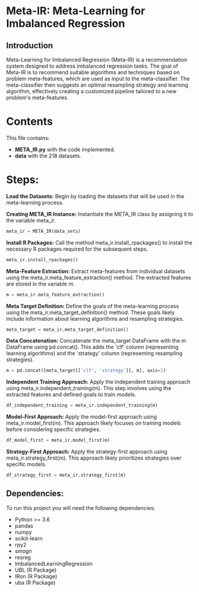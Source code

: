 # Meta-IR: Meta-Learning for Imbalanced Regression

## Introduction

Meta-Learning for Imbalanced Regression (Meta-IR) is a recommendation system designed to address imbalanced regression tasks. The goal of Meta-IR is to recommend suitable algorithms and techniques based on problem meta-features, which are used as input to the meta-classifier. The meta-classifier then suggests an optimal resampling strategy and learning algorithm, effectively creating a customized pipeline tailored to a new problem's meta-features.

# Contents
This file contains:
- **META_IR.py** with the code implemented.
- **data** with the 218 datasets.

# Steps:
**Load the Datasets:**
Begin by loading the datasets that will be used in the meta-learning process.

**Creating META_IR Instance:**
Instantiate the META_IR class by assigning it to the variable meta_ir.

```python
meta_ir = META_IR(data_sets)
```

**Install R Packages:**
Call the method meta_ir.install_rpackages() to install the necessary R packages required for the subsequent steps.

```python
meta_ir.install_rpackages()
```

**Meta-Feature Extraction:**
Extract meta-features from individual datasets using the meta_ir.meta_feature_extraction() method. The extracted features are stored in the variable m.

```python
m = meta_ir.meta_feature_extraction()
```

**Meta Target Definition:**
Define the goals of the meta-learning process using the meta_ir.meta_target_definition() method. These goals likely include information about learning algorithms and resampling strategies.

```python
meta_target = meta_ir.meta_target_definition()
```

**Data Concatenation:**
Concatenate the meta_target DataFrame with the m DataFrame using pd.concat(). This adds the 'clf' column (representing learning algorithms) and the 'strategy' column (representing resampling strategies).

```python
m = pd.concat([meta_target[['clf', 'strategy']], m], axis=1)
```

**Independent Training Approach:**
Apply the independent training approach using meta_ir.independent_training(m). This step involves using the extracted features and defined goals to train models.

```python
df_independent_training = meta_ir.independent_training(m)
```

**Model-First Approach:**
Apply the model-first approach using meta_ir.model_first(m). This approach likely focuses on training models before considering specific strategies.

```python
df_model_first = meta_ir.model_first(m)
```

**Strategy-First Approach:**
Apply the strategy-first approach using meta_ir.strategy_first(m). This approach likely prioritizes strategies over specific models.

```python
df_strategy_first = meta_ir.strategy_first(m)
```

## Dependencies:

To run this project you will need the following dependencies:

* Python >= 3.6
* pandas
* numpy
* scikit-learn
* rpy2
* smogn
* resreg
* ImbalancedLearningRegression
* UBL (R Package)
* IRon (R Package)
* uba (R Package)

